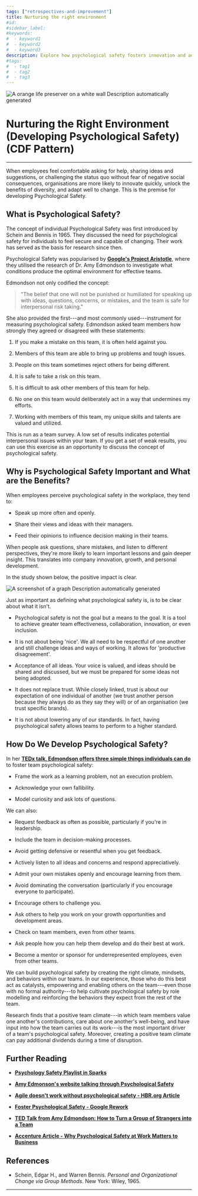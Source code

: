 ```yaml
---
tags: ["retrospectives-and-improvement"]
title: Nurturing the right environment
#id:
#sidebar_label:
#keywords:
#  - keyword1
#  - keyword2
#  - keyword3
description: Explore how psychological safety fosters innovation and adaptation in teams by encouraging open communication and risk-taking without fear of negative consequences. Learn about its foundations, benefits, and methods to cultivate this environment, drawing insights from experts like Amy Edmondson and successful initiatives like Google's Project Aristotle.
#tags:
#  - tag1
#  - tag2
#  - tag3
---
```



![A orange life preserver on a white wall Description automatically generated](Nurturing%20the%20right%20environment_media/media/image1.jpeg)

# Nurturing the Right Environment (Developing Psychological Safety) (CDF Pattern)

****

When employees feel comfortable asking for help, sharing ideas and suggestions, or challenging the status quo without fear of negative social consequences, organisations are more likely to innovate quickly, unlock the benefits of diversity, and adapt well to change. This is the premise for developing Psychological Safety.

## What is Psychological Safety?

The concept of individual Psychological Safety was first introduced by Schein and Bennis in 1965. They discussed the need for psychological safety for individuals to feel secure and capable of changing. Their work has served as the basis for research since then.

Psychological Safety was popularised by **[Google's Project Aristotle](https://rework.withgoogle.com/print/guides/5721312655835136/)**, where they utilised the research of Dr. Amy Edmondson to investigate what conditions produce the optimal environment for effective teams.

Edmondson not only codified the concept:

> "The belief that one will not be punished or humiliated for speaking up with ideas, questions, concerns, or mistakes, and the team is safe for interpersonal risk taking."

She also provided the first---and most commonly used---instrument for measuring psychological safety. Edmondson asked team members how strongly they agreed or disagreed with these statements:

1. If you make a mistake on this team, it is often held against you.

2. Members of this team are able to bring up problems and tough issues.

3. People on this team sometimes reject others for being different.

4. It is safe to take a risk on this team.

5. It is difficult to ask other members of this team for help.

6. No one on this team would deliberately act in a way that undermines my efforts.

7. Working with members of this team, my unique skills and talents are valued and utilized.

This is run as a team survey. A low set of results indicates potential interpersonal issues within your team. If you get a set of weak results, you can use this exercise as an opportunity to discuss the concept of psychological safety.

## Why is Psychological Safety Important and What are the Benefits?

When employees perceive psychological safety in the workplace, they tend to:

- Speak up more often and openly.

- Share their views and ideas with their managers.

- Feed their opinions to influence decision making in their teams.

When people ask questions, share mistakes, and listen to different perspectives, they're more likely to learn important lessons and gain deeper insight. This translates into company innovation, growth, and personal development.

In the study shown below, the positive impact is clear.

![A screenshot of a graph Description automatically generated](Nurturing%20the%20right%20environment_media/media/image2.png)

Just as important as defining what psychological safety is, is to be clear about what it isn't.

- Psychological safety is not the goal but a means to the goal. It is a tool to achieve greater team effectiveness, collaboration, innovation, or even inclusion.

- It is not about being 'nice'. We all need to be respectful of one another and still challenge ideas and ways of working. It allows for 'productive disagreement'.

- Acceptance of all ideas. Your voice is valued, and ideas should be shared and discussed, but we must be prepared for some ideas not being adopted.

- It does not replace trust. While closely linked, trust is about our expectation of one individual of another (we trust another person because they always do as they say they will) or of an organisation (we trust specific brands).

- It is not about lowering any of our standards. In fact, having psychological safety allows teams to perform to a higher standard.

## How Do We Develop Psychological Safety?

In her [**TEDx talk, Edmondson offers three simple things individuals can do**](https://www.youtube.com/watch?v=LhoLuui9gX8) to foster team psychological safety:

- Frame the work as a learning problem, not an execution problem.

- Acknowledge your own fallibility.

- Model curiosity and ask lots of questions.

We can also:

- Request feedback as often as possible, particularly if you're in leadership.

- Include the team in decision-making processes.

- Avoid getting defensive or resentful when you get feedback.

- Actively listen to all ideas and concerns and respond appreciatively.

- Admit your own mistakes openly and encourage learning from them.

- Avoid dominating the conversation (particularly if you encourage everyone to participate).

- Encourage others to challenge you.

- Ask others to help you work on your growth opportunities and development areas.

- Check on team members, even from other teams.

- Ask people how you can help them develop and do their best at work.

- Become a mentor or sponsor for underrepresented employees, even from other teams.

We can build psychological safety by creating the right climate, mindsets, and behaviors within our teams. In our experience, those who do this best act as catalysts, empowering and enabling others on the team---even those with no formal authority---to help cultivate psychological safety by role modelling and reinforcing the behaviors they expect from the rest of the team.

Research finds that a positive team climate---in which team members value one another's contributions, care about one another's well-being, and have input into how the team carries out its work---is the most important driver of a team's psychological safety. Moreover, creating a positive team climate can pay additional dividends during a time of disruption.

## Further Reading

- [**Psychology Safety Playlist in Sparks**](https://schroders.csod.com/ui/lms-learner-playlist/PlaylistDetails?playlistId=d59a63f2-795e-40b9-9e5b-35b15cb7bee3)

- [**Amy Edmonson's website talking through Psychological Safety**](https://amycedmondson.com/psychological-safety/)

- [**Agile doesn't work without psychological safety - HBR.org Article**](https://hbr.org/2022/02/agile-doesnt-work-without-psychological-safety)

- [**Foster Psychological Safety - Google Rework**](https://rework.withgoogle.com/guides/understanding-team-effectiveness/steps/foster-psychological-safety/)

- [**TED Talk from Amy Edmondson: How to Turn a Group of Strangers into a Team**](https://www.ted.com/talks/amy_edmondson_how_to_turn_a_group_of_strangers_into_a_team)

- [**Accenture Article - Why Psychological Safety at Work Matters to Business**](https://www.accenture.com/us-en/blogs/business-functions-blog/work-psychological-safety)

## References

- Schein, Edgar H., and Warren Bennis. *Personal and Organizational Change via Group Methods.* New York: Wiley, 1965.



****
